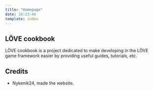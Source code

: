 ```yaml
---
title: "Homepage"
date: 18:23:44
template: index
---
```


## LÖVE cookbook
LÖVE cookbook is a project dedicated to make developing in the LÖVE game framework easier by providing useful guides, tutorials, etc.

## Credits
- Nykenik24, made the website.

